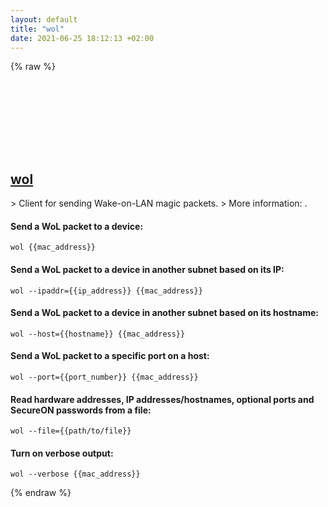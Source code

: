 ```yaml
---
layout: default
title: "wol"
date: 2021-06-25 18:12:13 +02:00
---
```

{% raw %}
<h2 id="wol">
  <a href="/en/linux/wol.html">wol</a> <a href="#wol"><svg class="icon">
    <use href="/assets/images/unicode_sprite.svg#link" />
  </svg></a>
</h2>
> Client for sending Wake-on-LAN magic packets.
> More information: <https://sourceforge.net/projects/wake-on-lan/>.

#### Send a WoL packet to a device:
```shell
wol {{mac_address}}
```
#### Send a WoL packet to a device in another subnet based on its IP:
```shell
wol --ipaddr={{ip_address}} {{mac_address}}
```
#### Send a WoL packet to a device in another subnet based on its hostname:
```shell
wol --host={{hostname}} {{mac_address}}
```
#### Send a WoL packet to a specific port on a host:
```shell
wol --port={{port_number}} {{mac_address}}
```
#### Read hardware addresses, IP addresses/hostnames, optional ports and SecureON passwords from a file:
```shell
wol --file={{path/to/file}}
```
#### Turn on verbose output:
```shell
wol --verbose {{mac_address}}
```
{% endraw %}